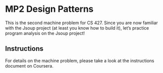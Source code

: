 # MP2 Design Patterns

This is the second machine problem for CS 427. Since you are now familiar with the Jsoup project (at least you know how to build it), let’s
practice program analysis on the Jsoup project!

## Instructions
For details on the machine problem, please take a look at the instructions document on Coursera.
